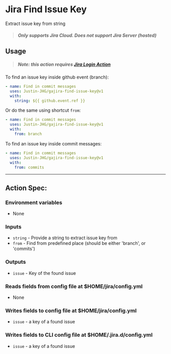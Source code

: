 

# Jira Find Issue Key
Extract issue key from string

> ##### Only supports Jira Cloud. Does not support Jira Server (hosted)

## Usage

> ##### Note: this action requires [Jira Login Action](https://github.com/marketplace/actions/jira-login-action)

To find an issue key inside github event (branch):
```yaml
- name: Find in commit messages
  uses: Justin-JHG/gajira-find-issue-key@v1
  with:
    string: ${{ github.event.ref }}
```

Or do the same using shortcut `from`:
```yaml
- name: Find in commit messages
  uses: Justin-JHG/gajira-find-issue-key@v1
  with:
    from: branch
```

To find an issue key inside commit messages:
```yaml
- name: Find in commit messages
  uses: Justin-JHG/gajira-find-issue-key@v1
  with:
    from: commits
```

----
## Action Spec:

### Environment variables
- None

### Inputs
- `string` - Provide a string to extract issue key from
- `from` - Find from predefined place (should be either 'branch', or 'commits')

### Outputs
- `issue` - Key of the found issue

### Reads fields from config file at $HOME/jira/config.yml
- None

### Writes fields to config file at $HOME/jira/config.yml
- `issue` - a key of a found issue

### Writes fields to CLI config file at $HOME/.jira.d/config.yml
- `issue` - a key of a found issue
